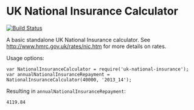 UK National Insurance Calculator
=============

[![Build Status](https://travis-ci.org/moneyio/uk-national-insurance.png?branch=master)](https://travis-ci.org/moneyio/uk-national-insurance)

A basic standalone UK National Insurance calculator. See http://www.hmrc.gov.uk/rates/nic.htm for more details on rates.

Usage options:

    var NationalInsuranceCalculator = require('uk-national-insurance');
    var annualNationalInsuranceRepayment = NationalInsuranceCalculator(40000, '2013_14');

Resulting in `annualNationalInsuranceRepayment`:

    4119.84
